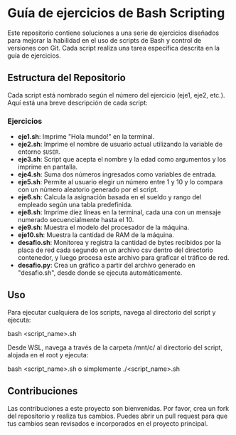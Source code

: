 # Guía de ejercicios de Bash Scripting

Este repositorio contiene soluciones a una serie de ejercicios diseñados para mejorar la habilidad en el uso de scripts de Bash y control de versiones con Git. Cada script realiza una tarea específica descrita en la guía de ejercicios.

## Estructura del Repositorio

Cada script está nombrado según el número del ejercicio (eje1, eje2, etc.). Aquí está una breve descripción de cada script:

### Ejercicios

- **eje1.sh**: Imprime "Hola mundo!" en la terminal.
- **eje2.sh**: Imprime el nombre de usuario actual utilizando la variable de entorno `$USER`.
- **eje3.sh**: Script que acepta el nombre y la edad como argumentos y los imprime en pantalla.
- **eje4.sh**: Suma dos números ingresados como variables de entrada.
- **eje5.sh**: Permite al usuario elegir un número entre 1 y 10 y lo compara con un número aleatorio generado por el script.
- **eje6.sh**: Calcula la asignación basada en el sueldo y rango del empleado según una tabla predefinida.
- **eje8.sh**: Imprime diez líneas en la terminal, cada una con un mensaje numerado secuencialmente hasta el 10.
- **eje9.sh**: Muestra el modelo del procesador de la máquina.
- **eje10.sh**: Muestra la cantidad de RAM de la máquina.
- **desafio.sh**: Monitorea y registra la cantidad de bytes recibidos por la placa de red cada segundo en un archivo csv dentro del directorio contenedor, y luego procesa este archivo para graficar el tráfico de red.
- **desafio.py**: Crea un gráfico a partir del archivo generado en "desafio.sh", desde donde se ejecuta automáticamente.

## Uso

Para ejecutar cualquiera de los scripts, navega al directorio del script y ejecuta:

bash <script_name>.sh

Desde WSL, navega a través de la carpeta /mnt/c/ al directorio del script, alojada en el root y ejecuta:

bash <script_name>.sh o simplemente ./<script_name>.sh

## Contribuciones
Las contribuciones a este proyecto son bienvenidas. Por favor, crea un fork del repositorio y realiza tus cambios. Puedes abrir un pull request para que tus cambios sean revisados e incorporados en el proyecto principal.




